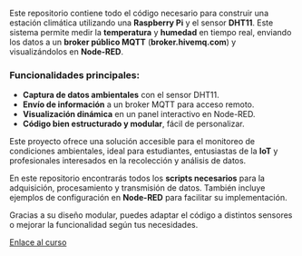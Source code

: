 Este repositorio contiene todo el código necesario para construir una estación climática utilizando una **Raspberry Pi** y el sensor **DHT11**. Este sistema permite medir la **temperatura** y **humedad** en tiempo real, enviando los datos a un **broker público MQTT** (**broker.hivemq.com**) y visualizándolos en **Node-RED**.  

### Funcionalidades principales:  
- **Captura de datos ambientales** con el sensor DHT11. 
- **Envío de información** a un broker MQTT para acceso remoto. 
- **Visualización dinámica** en un panel interactivo en Node-RED. 
- **Código bien estructurado y modular**, fácil de personalizar. 

Este proyecto ofrece una solución accesible para el monitoreo de condiciones ambientales, ideal para estudiantes, entusiastas de la **IoT** y profesionales interesados en la recolección y análisis de datos.  

En este repositorio encontrarás todos los **scripts necesarios** para la adquisición, procesamiento y transmisión de datos. También incluye ejemplos de configuración en **Node-RED** para facilitar su implementación.  

Gracias a su diseño modular, puedes adaptar el código a distintos sensores o mejorar la funcionalidad según tus necesidades. 

[Enlace al curso](https://edu.codigoiot.com/mod/lesson/view.php?id=4600&pageid=4836)
